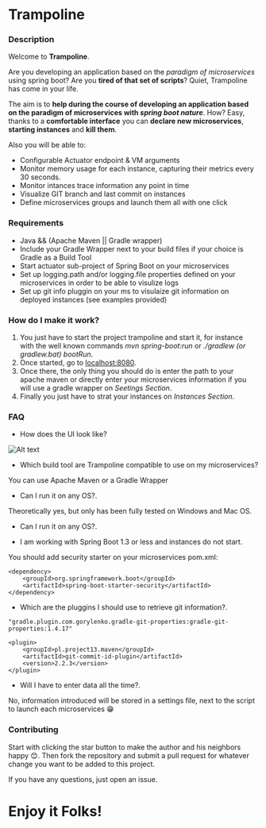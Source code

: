 # Trampoline

### Description

Welcome to **Trampoline**.

Are you developing an application based on the _paradigm of microservices_ using spring boot? Are you **tired of that set of scripts**? Quiet, Trampoline has come in your life.

The aim is to **help during the course of developing an application based on the paradigm of microservices with _spring boot nature_**. How? Easy, thanks to a **comfortable interface** you can **declare new microservices**, **starting instances** and **kill them**.

Also you will be able to:
* Configurable Actuator endpoint & VM arguments
* Monitor memory usage for each instance, capturing their metrics every 30 seconds.
* Monitor intances trace information any point in time
* Visualize GIT branch and last commit on instances
* Define microservices groups and launch them all with one click

### Requirements

* Java && (Apache Maven || Gradle wrapper)
* Include your Gradle Wrapper next to your build files if your choice is Gradle as a Build Tool
* Start actuator sub-project of Spring Boot on your microservices
* Set up logging.path and/or logging.file properties defined on your microservices in order to be able to visulize logs
* Set up git info pluggin on your ms to visulaize git information on deployed instances (see examples provided)

### How do I make it work?

1. You just have to start the project trampoline and start it, for instance with the well known commands _mvn spring-boot:run_ or _./gradlew (or gradlew.bat) bootRun_. 
2. Once started, go to [localhost:8080](http://localhost:8080). 
3. Once there, the only thing you should do is enter the path to your apache maven or directly enter your microservices information if you will use a gradle wrapper on _Seetings Section_. 
4. Finally you just have to strat your instances on _Instances Section_.

### FAQ

* How does the UI look like?

![Alt text](https://github.com/ErnestOrt/Trampoline/blob/master/TrampolineUI_3.png)

* Which build tool are Trampoline compatible to use on my microservices?
	
You can use Apache Maven or a Gradle Wrapper

* Can I run it on any OS?.

Theoretically yes, but only has been fully tested on Windows and Mac OS.

* Can I run it on any OS?.

* I am working with Spring Boot 1.3 or less and instances do not start.

You should add security starter on your microservices pom.xml:

```
<dependency>
	<groupId>org.springframework.boot</groupId>
	<artifactId>spring-boot-starter-security</artifactId>
</dependency>

```

* Which are the pluggins I should use to retrieve git information?.

```
"gradle.plugin.com.gorylenko.gradle-git-properties:gradle-git-properties:1.4.17"
```

```
<plugin>
	<groupId>pl.project13.maven</groupId>
	<artifactId>git-commit-id-plugin</artifactId>
	<version>2.2.3</version>
</plugin>
```

* Will I have to enter data all the time?.

No, information introduced will be stored in a settings file, next to the script to launch each microservices :grin:

### Contributing
Start with clicking the star button to make the author and his neighbors happy :blush:. Then fork the repository and submit a pull request for whatever change you want to be added to this project.

If you have any questions, just open an issue.

# Enjoy it Folks!
